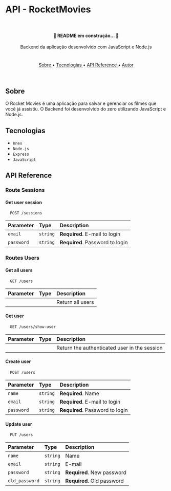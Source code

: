 # API - RocketMovies

<br/>

<h4 align="center">
   🚧 README em construção... 🚧
</h4>

<p align="center"> Backend da aplicação desenvolvido com JavaScript e Node.js </p>

#

<p align="center">
   <a href="#sobre">Sobre </a> •
   <a href="#tecnologias"> Tecnologias </a> •
   <a href="#apireference"> API Reference </a> •
   <a href="#autor"> Autor </a>
</p>

<br/>

## Sobre

O Rocket Movies é uma aplicação para salvar e gerenciar os filmes que você já assistiu. O Backend foi desenvolvido do zero utilizando JavaScript e Node.js.

## Tecnologias
- ``Knex``
- ``Node.js``
- ``Express``
- ``JavaScript``

## API Reference
<!-- --------------------------------------------------------------------- -->
### Route Sessions

#### Get user session

```http
  POST /sessions
```

| Parameter | Type     | Description                |
| :-------- | :------- | :------------------------- |
| `email`      | `string` | **Required**. E-mail to login |
| `password`      | `string` | **Required**. Password to login  |
<!-- --------------------------------------------------------------------- -->
### Routes Users

#### Get all users

```http
  GET /users
```

| Parameter | Type     | Description                |
| :-------- | :------- | :------------------------- |
|  |  | Return all users |

#### Get user

```http
  GET /users/show-user
```

| Parameter | Type     | Description                       |
| :-------- | :------- | :-------------------------------- |
| | | Return the authenticated user in the session |


#### Create user

```http
  POST /users
```

| Parameter | Type     | Description                       |
| :-------- | :------- | :-------------------------------- |
| `name`      | `string` | **Required**. Name  |
| `email`      | `string` | **Required**. E-mail to login |
| `password`      | `string` | **Required**. Password to login  |

#### Update user

```http
  PUT /users
```

| Parameter | Type     | Description                       |
| :-------- | :------- | :-------------------------------- |
| `name`      | `string` | Name  |
| `email`      | `string` | E-mail |
| `password`      | `string` | **Required**. New password  |
| `old_password`      | `string` | **Required**. Old password  |
